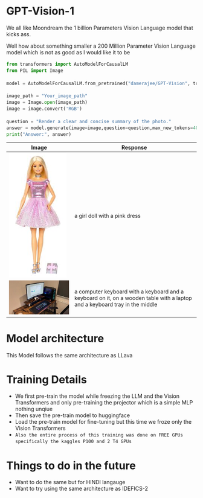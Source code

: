 # GPT-Vision-1

We all like Moondream the 1 billion Parameters Vision Language model that kicks ass.

Well how about something smaller a 200 Million Parameter Vision Language model which is not as good as I would like it to be 

```python
from transformers import AutoModelForCausalLM
from PIL import Image

model = AutoModelForCausalLM.from_pretrained("damerajee/GPT-Vision", trust_remote_code=True)

image_path = "Your_image_path"
image = Image.open(image_path)
image = image.convert('RGB')

question = "Render a clear and concise summary of the photo."
answer = model.generate(image=image,question=question,max_new_tokens=40)
print("Answer:", answer)
```

| Image | Response |
|-------|----------|
| ![barbie](GPT-Vision/Images/barbie.jpg) | a girl doll with a pink dress |
| ![pc](GPT-Vision/Images/pc.jpg) |  a computer keyboard with a keyboard and a keyboard on it, on a wooden table with a laptop and a keyboard tray in the middle |


# Model architecture 

This Model follows the same architecture as LLava 

# Training Details 

- We first pre-train the model while freezing the LLM and the Vision Transformers and only pre-training the projector which is a simple MLP nothing unqiue 
- Then save the pre-train model to huggingface 
- Load the pre-train model for fine-tuning but this time we froze only the Vision Transformers  
- `Also the entire process of this training was done on FREE GPUs specifically the kaggles P100 and 2 T4 GPUs`

# Things to do in the future 
- Want to do the same but for  HINDI langauge 
- Want to try using the same architecture as IDEFICS-2 






